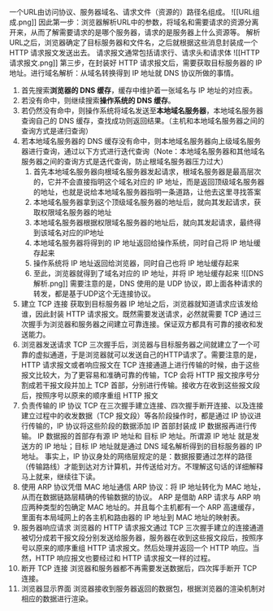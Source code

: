 一个URL由访问协议、服务器域名、请求文件（资源的）路径名组成。
![[URL组成.png]]
因此第一步：浏览器解析URL中的参数，将域名和需要请求的资源分离开来，从而了解需要请求的是哪个服务器，请求的是服务器上什么资源等。
解析URL之后，浏览器确定了目标服务器和文件名，之后就根据这些消息封装成一个 HTTP 请求报文发送出去。
请求报文通常包括请求行、请求头和请求体
![[HTTP请求报文.png]]
第三步，在封装好 HTTP 请求报文后，需要获取目标服务器的 IP 地址。进行域名解析：从域名转换得到 IP 地址就 DNS 协议所做的事情。
1. 首先搜索**浏览器的 DNS 缓存**，缓存中维护着一张域名与 IP 地址的对应表。
2. 若没有命中，则继续搜索**操作系统的 DNS 缓存**。
3. 若仍然没有命中，则操作系统将域名发送至**本地域名服务器**，本地域名服务器查询自己的 DNS 缓存，查找成功则返回结果。（主机和本地域名服务器之间的查询方式是递归查询）
4. 若本地域名服务器的 DNS 缓存没有命中，则本地域名服务器向上级域名服务器进行查询，通过以下方式进行迭代查询（Note：本地域名服务器和其他域名服务器之间的查询方式是迭代查询，防止根域名服务器压力过大）
    1. 首先本地域名服务器向根域名服务器发起请求，根域名服务器是最高层次的，它并不会直接指明这个域名对应的 IP 地址，而是返回顶级域名服务器的地址，也就是说给本地域名服务器指明一条道路，让他去这里寻找答案
    2. 本地域名服务器拿到这个顶级域名服务器的地址后，就向其发起请求，获取权限域名服务器的地址
    3. 本地域名服务器根据权限域名服务器的地址后，就向其发起请求，最终得到该域名对应的IP地址
    4. 本地域名服务器将得到的 IP 地址返回给操作系统，同时自己将 IP 地址缓存起来       
    5. 操作系统将 IP 地址返回给浏览器，同时自己也将 IP 地址缓存起来
    6. 至此，浏览器就得到了域名对应的 IP 地址，并将 IP 地址缓存起来
![[DNS 解析.png]]
需要注意的是，DNS 使用的是 UDP 协议，即上面各种请求的转发，都是基于UDP这个无连接协议。
5. 建立 TCP 连接
获取到目标服务器 IP 地址之后，浏览器就知道请求应该发给谁，因此封装 HTTP 请求报文。既然需要发送请求，必然就需要 TCP 通过三次握手为浏览器和服务器之间建立可靠连接。保证双方都具有可靠的接收和发送能力。
6. 浏览器发送请求
TCP 三次握手后，浏览器与目标服务器之间就建立了一个可靠的虚拟通道，于是浏览器就可以发送自己的HTTP请求了。需要注意的是，HTTP 请求报文或者响应报文在 TCP 连接通道上进行传输的时候，由于这些报文比较大，为了更容易和准确可靠的传输，TCP 会将 HTTP 报文按序号分割成若干报文段并加上 TCP 首部，分别进行传输。接收方在收到这些报文段后，按照序号以原来的顺序重组 HTTP 报文
7. 负责传输的 IP 协议
TCP 在三次握手建立连接、四次握手断开连接、以及连接建立过程中的收发数据（TCP 报文段）等各阶段操作时，都是通过 IP 协议进行传输的，IP 协议将这些阶段的数据添加 IP 首部封装成 IP 数据报再进行传输。
IP 数据报的首部存有源 IP 地址和 目标 IP 地址。所谓源 IP 地址 就是发送方的 IP 地址；目标 IP 地址就是通过 DNS 域名解析得到的目标服务器的 IP 地址。
事实上，IP 协议身处的网络层规定的是：数据报要通过怎样的路径（传输路线）才能到达对方计算机，并传送给对方。不理解这句话的详细解释马上就来，继续往下读。
8. 使用 ARP 协议凭借 MAC 地址通信
ARP 协议：将 IP 地址转化为 MAC 地址，从而在数据链路层精确的传输数据的协议。
ARP 是借助 ARP 请求与 ARP 响应两种类型的包确定 MAC 地址的。并且每个主机都有一个 ARP 高速缓存，里面有本局域网上的各主机和路由器的 IP 地址到 MAC 地址的映射表。
9. 服务器响应请求
浏览器的 HTTP 请求报文通过 TCP 三次握手建立的连接通道被切分成若干报文段分别发送给服务器，服务器在收到这些报文段后，按照序号以原来的顺序重组 HTTP 请求报文。然后处理并返回一个 HTTP 响应。当然，HTTP 响应报文也要经过和 HTTP 请求报文一样的过程。
10. 断开 TCP 连接
浏览器和服务器都不再需要发送数据后，四次挥手断开 TCP 连接。
11. 浏览器显示界面
浏览器接收到服务器返回的数据包，根据浏览器的渲染机制对相应的数据进行渲染。




